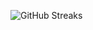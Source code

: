 ![GitHub Streaks](https://github-streaks-mqc9.onrender.com/streak/happilli/image?theme=midnight&cache_bust=1743197365&lang=ja)
